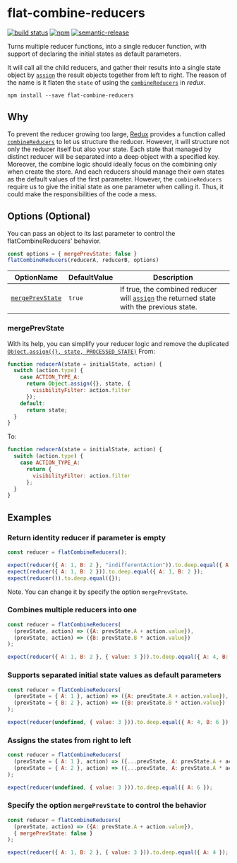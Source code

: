 # flat-combine-reducers

[![build status](https://travis-ci.org/SanCoder-Q/flat-combine-reducers.svg?branch=master)](https://travis-ci.org/SanCoder-Q/flat-combine-reducers)
[![npm](https://img.shields.io/npm/dt/flat-combine-reducers.svg)](https://www.npmjs.com/package/flat-combine-reducers)
[![semantic-release](https://img.shields.io/badge/%20%20%F0%9F%93%A6%F0%9F%9A%80-semantic--release-e10079.svg)](https://github.com/semantic-release/semantic-release)

Turns multiple reducer functions, into a single reducer function, with support of declaring the initial states as default parameters.

It will call all the child reducers, and gather their results into a single state object by [`assign`](https://developer.mozilla.org/en/docs/Web/JavaScript/Reference/Global_Objects/Object/assign) the result objects together from left to right.
The reason of the name is it flaten the `state` of using the [`combineReducers`](https://github.com/reactjs/redux/blob/master/docs/api/combineReducers.md) in *redux*.

```
npm install --save flat-combine-reducers
```
## Why
To prevent the reducer growing too large, [Redux](http://redux.js.org/) provides a function called [`combineReducers`](http://redux.js.org/docs/recipes/reducers/UsingCombineReducers.html) to let us structure the reducer. However, it will structure not only the reducer itself but also your state. Each state that managed by distinct reducer will be separated into a deep object with a specified key.
Moreover, the combine logic should ideally focus on the combining only when create the store. And each reducers should manage their own states as the default values of the first parameter. However, the `combineReducers` require us to give the initial state as one parameter when calling it. Thus, it could make the responsibilities of the code a mess. 

## Options (Optional)
You can pass an object to its last parameter to control the flatCombineReducers' behavior.

```js
const options = { mergePrevState: false }
flatCombineReducers(reducerA, reducerB, options)
```

| OptionName  | DefaultValue | Description |
| ---  | --- | --- |
| [`mergePrevState`](#mergeprevstate)  | `true` | If true, the combined reducer will [`assign`](https://developer.mozilla.org/en/docs/Web/JavaScript/Reference/Global_Objects/Object/assign) the returned state with the previous state. |

### mergePrevState
With its help, you can simplify your reducer logic and remove the duplicated [`Object.assign({}, state, PROCESSED_STATE)`](http://redux.js.org/docs/basics/Reducers.html)
From:

```js
function reducerA(state = initialState, action) {
  switch (action.type) {
    case ACTION_TYPE_A:
      return Object.assign({}, state, {
        visibilityFilter: action.filter
      });
    default:
      return state;
  }
}
```

To:

```js
function reducerA(state = initialState, action) {
  switch (action.type) {
    case ACTION_TYPE_A:
      return {
        visibilityFilter: action.filter
      };
  }
}
```


## Examples

### Return identity reducer if parameter is empty
```js
const reducer = flatCombineReducers();

expect(reducer({ A: 1, B: 2 }, "indifferentAction")).to.deep.equal({ A: 1, B: 2 });
expect(reducer({ A: 1, B: 2 })).to.deep.equal({ A: 1, B: 2 });
expect(reducer()).to.deep.equal({});
```

Note. You can change it by specify the option `mergePrevState`.

### Combines multiple reducers into one
```js
const reducer = flatCombineReducers(
  (prevState, action) => ({A: prevState.A + action.value}),
  (prevState, action) => ({B: prevState.B * action.value})
);

expect(reducer({ A: 1, B: 2 }, { value: 3 })).to.deep.equal({ A: 4, B: 6 });
```

### Supports separated initial state values as default parameters
```js
const reducer = flatCombineReducers(
  (prevState = { A: 1 }, action) => ({A: prevState.A + action.value}),
  (prevState = { B: 2 }, action) => ({B: prevState.B * action.value})
);

expect(reducer(undefined, { value: 3 })).to.deep.equal({ A: 4, B: 6 });
```

### Assigns the states from right to left
```js
const reducer = flatCombineReducers(
  (prevState = { A: 1 }, action) => ({...prevState, A: prevState.A + action.value}),
  (prevState = { A: 2 }, action) => ({...prevState, A: prevState.A * action.value})
);

expect(reducer(undefined, { value: 3 })).to.deep.equal({ A: 6 });
```

### Specify the option `mergePrevState` to control the behavior
```js
const reducer = flatCombineReducers(
  (prevState, action) => ({A: prevState.A + action.value}),
  { mergePrevState: false }
);

expect(reducer({ A: 1, B: 2 }, { value: 3 })).to.deep.equal({ A: 4 });
```
